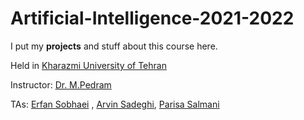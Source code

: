 # Artificial-Intelligence-2021-2022
I put my **projects** and stuff about this course here.

Held in [Kharazmi University of Tehran](https://khu.ac.ir/)

Instructor: [Dr. M.Pedram](https://khu.ac.ir/cv/318/En)

TAs: [Erfan Sobhaei](https://ir.linkedin.com/in/erfansobhaei) , [Arvin Sadeghi](https://ir.linkedin.com/in/arvin-sadeghi-b22173192), [Parisa Salmani](https://ir.linkedin.com/in/parisasalmani)
